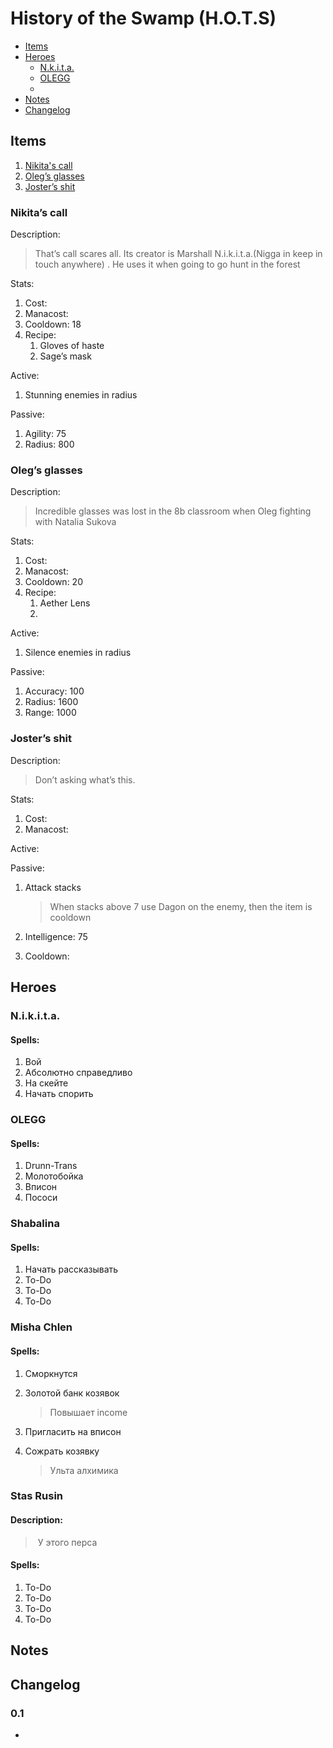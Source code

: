 # History of the Swamp (H.O.T.S)

- [Items](#items)
- [Heroes](#heroes)
  - [N.k.i.t.a.](#n.i.k.i.t.a.)
  - [OLEGG](#olegg)
  - 
- [Notes](H.O.T.S.%20-%20Notes.md)
- [Changelog](#changelog)

## Items

1. [Nikita's call](#nikitas-call)
2. [Oleg’s glasses](#olegs-glasses)
3. [Joster’s shit](#josters-shit)

### Nikita’s call

Description:

> That’s call scares all. Its creator is Marshall N.i.k.i.t.a.(Nigga in keep in touch anywhere) . He uses it when going to go hunt in the forest

Stats:

1. Cost: 
2. Manacost: 
3. Cooldown: 18
4. Recipe:
   1. Gloves of haste
   2. Sage’s mask

Active:

1. Stunning enemies in radius

Passive:

1. Agility: 75
2. Radius: 800

### Oleg’s glasses

Description: 

> Incredible glasses was lost in the 8b classroom when Oleg fighting with Natalia Sukova

Stats:

1. Cost:
2. Manacost:
3. Cooldown: 20
4. Recipe:
   1. Aether Lens
   2. 

Active:

1. Silence enemies in radius

Passive:

1. Accuracy: 100
2. Radius: 1600
3. Range: 1000 



### Joster’s shit

Description:

> Don’t asking what’s this.

Stats: 

1. Cost:
2. Manacost:

Active:

Passive:

1. Attack stacks

   > When stacks above 7 use Dagon on the enemy, then the item is cooldown

2. Intelligence: 75

3. Cooldown: 



## Heroes

### N.i.k.i.t.a.

#### Spells:

1. Вой
2. Абсолютно справедливо
3. На скейте
4. Начать спорить

### OLEGG

#### Spells:

1. Drunn-Trans
2. Молотобойка
3. Вписон
4. Пососи

### Shabalina

#### Spells:

1. Начать рассказывать
2. To-Do
3. To-Do
4. To-Do

### Misha Chlen

#### Spells:

1. Сморкнутся

2. Золотой банк козявок

   > Повышает income

3. Пригласить на вписон

4. Сожрать козявку

   > Ульта алхимика

### Stas Rusin

#### Description:

> ​	У этого перса 

#### Spells:

1. To-Do
2. To-Do
3. To-Do
4. To-Do

## Notes



## Changelog

### 0.1

- 



